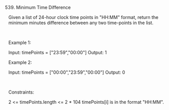 539. Minimum Time Difference

Given a list of 24-hour clock time points in "HH:MM" format, return the minimum minutes difference between any two time-points in the list.

 

Example 1:

Input: timePoints = ["23:59","00:00"]
Output: 1


Example 2:

Input: timePoints = ["00:00","23:59","00:00"]
Output: 0


 

Constraints:

2 <= timePoints.length <= 2 * 104
timePoints[i] is in the format "HH:MM".